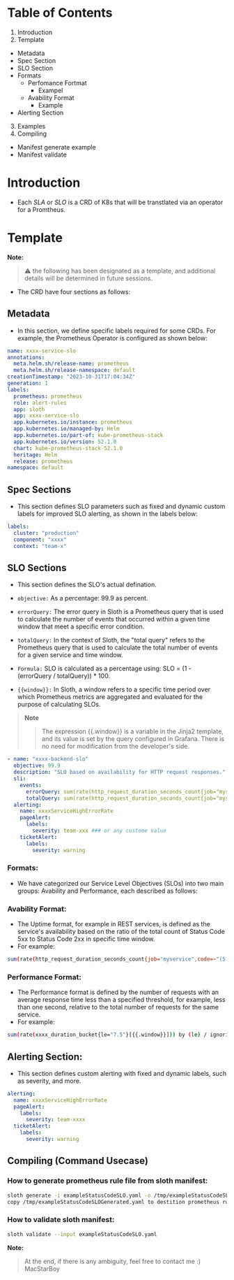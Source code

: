 # Table of Contents
1. Introduction
2. Template
  - Metadata
  - Spec Section
  - SLO Section
  - Formats
    - Perfomance Fortmat
      - Exampel
    - Avability Format
      - Example
  - Alerting Section
3. Examples
4. Compiling 
  - Manifest generate example
  - Manifest validate


# Introduction
* Each *SLA* or *SLO* is a CRD of K8s that will be transtlated via an operator for a Promtheus.

# Template
**Note:**
> :warning: the following has been designated as a template, and additional details will be determined in future sessions.
* The CRD have four sections as follows:

## Metadata
* In this section, we define specific labels required for some CRDs. For example, the Prometheus Operator is configured as shown below:
```yaml
name: xxxx-service-slo
annotations:
  meta.helm.sh/release-name: prometheus
  meta.helm.sh/release-namespace: default
creationTimestamp: "2023-10-31T17:04:34Z"
generation: 1
labels:
  prometheus: prometheus
  role: alert-rules
  app: sloth
  app: xxxx-service-slo
  app.kubernetes.io/instance: prometheus
  app.kubernetes.io/managed-by: Helm
  app.kubernetes.io/part-of: kube-prometheus-stack
  app.kubernetes.io/version: 52.1.0
  chart: kube-prometheus-stack-52.1.0
  heritage: Helm
  release: prometheus
namespace: default
```

## Spec Sections
* This section defines SLO parameters such as fixed and dynamic custom labels for improved SLO alerting, as shown in the labels below:
```yaml
labels:
  cluster: "production"
  component: "xxxx"
  context: "team-x"
```

## SLO Sections
* This section defines the SLO's actual defination.

* `objective:` As a percentage: 99.9 as percent. 
* `errorQuery:` The error query in Sloth is a Prometheus query that is used to calculate the number of events that occurred within a given time window that meet a specific error condition.
* `totalQuery:` In the context of Sloth, the "total query" refers to the Prometheus query that is used to calculate the total number of events for a given service and time window.
* `Formula:` SLO is calculated as a percentage using: SLO = (1 - (errorQuery / totalQuery)) * 100.
* `{{window}}:` In Sloth, a window refers to a specific time period over which Prometheus metrics are aggregated and evaluated for the purpose of calculating SLOs.
>**Note**
>> The expression {{.window}} is a variable in the Jinja2 template, and its value is set by the query configured in Grafana. There is no need for modification from the developer's side.

```yaml
- name: "xxxx-backend-slo"
  objective: 99.9
  description: "SLO based on availability for HTTP request responses."
  sli:
    events:
      errorQuery: sum(rate(http_request_duration_seconds_count{job="myservice",code=~"(5..|401)"}[{{.window}}]))
      totalQuery: sum(rate(http_request_duration_seconds_count{job="myservice"}[{{.window}}]))
  alerting:
    name: xxxxServiceHighErrorRate
    pageAlert:
      labels:
        severity: team-xxx ### or any custome value
    ticketAlert:
      labels:
        severity: warning
```

### Formats:
* We have categorized our Service Level Objectives (SLOs) into two main groups: Avability and Performance, each described as follows:
### Avability Format:
* The Uptime format, for example in REST services, is defined as the service's availability based on the ratio of the total count of Status Code 5xx to Status Code 2xx in specific time window.
* For example: 
```bash
sum(rate(http_request_duration_seconds_count{job="myservice",code=~"(5..|401)"}[{{.window}}]))/sum(rate(http_request_duration_seconds_count{job="myservice"}[{{.window}}]))
```
### Performance Format:
* The Performance format is defined by the number of requests with an average response time less than a specified threshold, for example, less than one second, relative to the total number of requests for the same service.
* For example: 
```bash
sum(rate(xxxx_duration_bucket{le="7.5"}[{{.window}}])) by (le) / ignoring(le) sum(rate(xxxx_duration_count[{{.window}}]))
```
## Alerting Section:
* This section defines custom alerting with fixed and dynamic labels, such as severity, and more.

```yaml
alerting:
  name: xxxxServiceHighErrorRate
  pageAlert:
    labels:
      severity: team-xxxx
  ticketAlert:
    labels:
      severity: warning
```
## Compiling (Command Usecase)
### How to generate prometheus rule file from sloth manifest:
```bash 
sloth generate -i exampleStatusCodeSLO.yaml -o /tmp/exampleStatusCodeSLOGenerated.yaml
copy /tmp/exampleStatusCodeSLOGenerated.yaml to destition prometheus rules.d
```
### How to validate sloth manifest:
```bash
sloth validate --input exampleStatusCodeSLO.yaml
```
**Note:**
> At the end, if there is any ambiguity, feel free to contact me :)
> MacStarBoy

